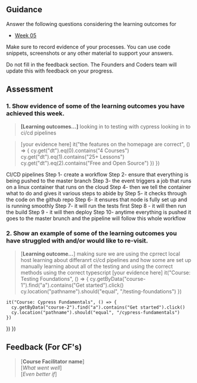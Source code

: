 ## Guidance
Answer the following questions considering the learning outcomes for
- [Week 05](https://learn.foundersandcoders.com/course/syllabus/developer/week05-project03-test-deploy/learning-outcomes/)

Make sure to record evidence of your processes. You can use code snippets, screenshots or any other material to support your answers.

Do not fill in the feedback section. The Founders and Coders team will update this with feedback on your progress.

## Assessment
 ### 1. Show evidence of some of the learning outcomes you have achieved this week.
> **[Learning outcomes...]**
> looking in to testing with cypress
> looking in to ci/cd pipelines


> [your evidence here]
> it("the features on the homepage are correct", () => {
      cy.get("dt").eq(0).contains("4 Courses")
      cy.get("dt").eq(1).contains("25+ Lessons")
      cy.get("dt").eq(2).contains("Free and Open Source")
    })
  })

CI/CD pipelines 
Step 1- create a workflow
Step 2- ensure that everything is being pushed to the master branch
Step 3- the event triggers a job that runs on a linux container that runs on the cloud 
Step 4- then we tell the container what to do and gives it various steps to abide by 
Step 5- it checks through the code on the github repo
Step 6- it ensures that node is fully set up and is running smoothly
Step 7- it will run the tests first
Step 8 - it will then run the build
Step 9 - it will then deploy
Step 10- anytime everything is pushed it goes to the master brunch and the pipeline will follow this whole workflow


 ### 2. Show an example of some of the learning outcomes you have struggled with and/or would like to re-visit.
> [**Learning outcome...**]
> making sure we are using the cprrect local host
> learning about differanrt ci/cd pipelines and how some are set up manually
> learning about all of the testing and using the correct methods
> using the correct typescript
> [your evidence here]
>  it("Course: Testing Foundations", () => {
      cy.getByData("course-1").find("a").contains("Get started").click()
      cy.location("pathname").should("equal", "/testing-foundations")
    })

    it("Course: Cypress Fundamentals", () => {
      cy.getByData("course-2").find("a").contains("Get started").click()
      cy.location("pathname").should("equal", "/cypress-fundamentals")
    })
  })
})

## Feedback (For CF's)
> [**Course Facilitator name**]  
> [*What went well*]  
> [*Even better if*]
